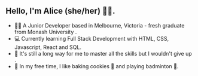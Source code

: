 

<!--
**alicengalice/alicengalice** is a ✨ _special_ ✨ repository because its `README.md` (this file) appears on your GitHub profile.



Here are some ideas to get you started:

- 🔭 I’m currently working on ...
- 🌱 I’m currently learning ...
- 👯 I’m looking to collaborate on ...
- 🤔 I’m looking for help with ...
- 💬 Ask me about ...
- 📫 How to reach me: ...
- 😄 Pronouns: ...
- ⚡ Fun fact: ...
-->
## Hello, I'm Alice (she/her) 🙋‍♀️. 
- 👩‍🎓 A Junior Developer based in Melbourne, Victoria - fresh graduate from Monash University .
- 💻 Currently learning Full Stack Development with HTML, CSS, Javascript, React and SQL.
- 🥇 It's still a long way for me to master all the skills but I wouldn't give up .
- 🙌 In my free time, I like baking cookies 🍪 and playing badminton 🏸.
